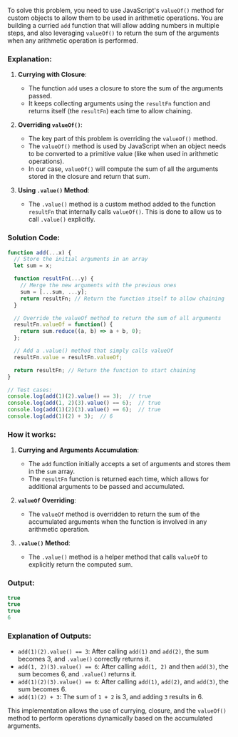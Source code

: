 To solve this problem, you need to use JavaScript's `valueOf()` method for custom objects to allow them to be used in arithmetic operations. You are building a curried `add` function that will allow adding numbers in multiple steps, and also leveraging `valueOf()` to return the sum of the arguments when any arithmetic operation is performed.

### Explanation:

1. **Currying with Closure**:
   - The function `add` uses a closure to store the sum of the arguments passed.
   - It keeps collecting arguments using the `resultFn` function and returns itself (the `resultFn`) each time to allow chaining.

2. **Overriding `valueOf()`**:
   - The key part of this problem is overriding the `valueOf()` method.
   - The `valueOf()` method is used by JavaScript when an object needs to be converted to a primitive value (like when used in arithmetic operations).
   - In our case, `valueOf()` will compute the sum of all the arguments stored in the closure and return that sum.

3. **Using `.value()` Method**:
   - The `.value()` method is a custom method added to the function `resultFn` that internally calls `valueOf()`. This is done to allow us to call `.value()` explicitly.

### Solution Code:

```javascript
function add(...x) {
  // Store the initial arguments in an array
  let sum = x;

  function resultFn(...y) {
    // Merge the new arguments with the previous ones
    sum = [...sum, ...y];
    return resultFn; // Return the function itself to allow chaining
  }

  // Override the valueOf method to return the sum of all arguments
  resultFn.valueOf = function() {
    return sum.reduce((a, b) => a + b, 0);
  };

  // Add a .value() method that simply calls valueOf
  resultFn.value = resultFn.valueOf;

  return resultFn; // Return the function to start chaining
}

// Test cases:
console.log(add(1)(2).value() == 3);  // true
console.log(add(1, 2)(3).value() == 6);  // true
console.log(add(1)(2)(3).value() == 6);  // true
console.log(add(1)(2) + 3);  // 6
```

### How it works:

1. **Currying and Arguments Accumulation**:
   - The `add` function initially accepts a set of arguments and stores them in the `sum` array.
   - The `resultFn` function is returned each time, which allows for additional arguments to be passed and accumulated.

2. **`valueOf` Overriding**:
   - The `valueOf` method is overridden to return the sum of the accumulated arguments when the function is involved in any arithmetic operation.

3. **`.value()` Method**:
   - The `.value()` method is a helper method that calls `valueOf` to explicitly return the computed sum.

### Output:

```javascript
true
true
true
6
```

### Explanation of Outputs:

- `add(1)(2).value() == 3`: After calling `add(1)` and `add(2)`, the sum becomes 3, and `.value()` correctly returns it.
- `add(1, 2)(3).value() == 6`: After calling `add(1, 2)` and then `add(3)`, the sum becomes 6, and `.value()` returns it.
- `add(1)(2)(3).value() == 6`: After calling `add(1)`, `add(2)`, and `add(3)`, the sum becomes 6.
- `add(1)(2) + 3`: The sum of `1 + 2` is 3, and adding `3` results in 6.

This implementation allows the use of currying, closure, and the `valueOf()` method to perform operations dynamically based on the accumulated arguments.